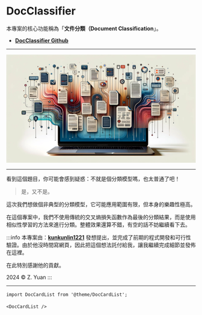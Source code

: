 # DocClassifier

本專案的核心功能稱為「**文件分類（Document Classification**」。

- [**DocClassifier Github**](https://github.com/DocsaidLab/DocClassifier)

---

![title](./resources/title.jpg)

---

看到這個題目，你可能會感到疑惑：不就是個分類模型嗎，也太普通了吧！

> 是，又不是。

這次我們想做個非典型的分類模型，它可能應用範圍有限，但本身的樂趣性極高。

在這個專案中，我們不使用傳統的交叉熵損失函數作為最後的分類結果，而是使用相似性學習的方法來進行分類。整體效果還算不錯，有空的話不妨繼續看下去。

:::info
本專案由：[**kunkunlin1221**](https://github.com/kunkunlin1221) 發想提出，並完成了前期的程式開發和可行性驗證。由於他沒時間寫網頁，因此把這個想法託付給我，讓我繼續完成細節並發佈在這裡。

在此特別感謝他的貢獻。

2024 © Z. Yuan
:::

---

```mdx-code-block
import DocCardList from '@theme/DocCardList';

<DocCardList />
```

